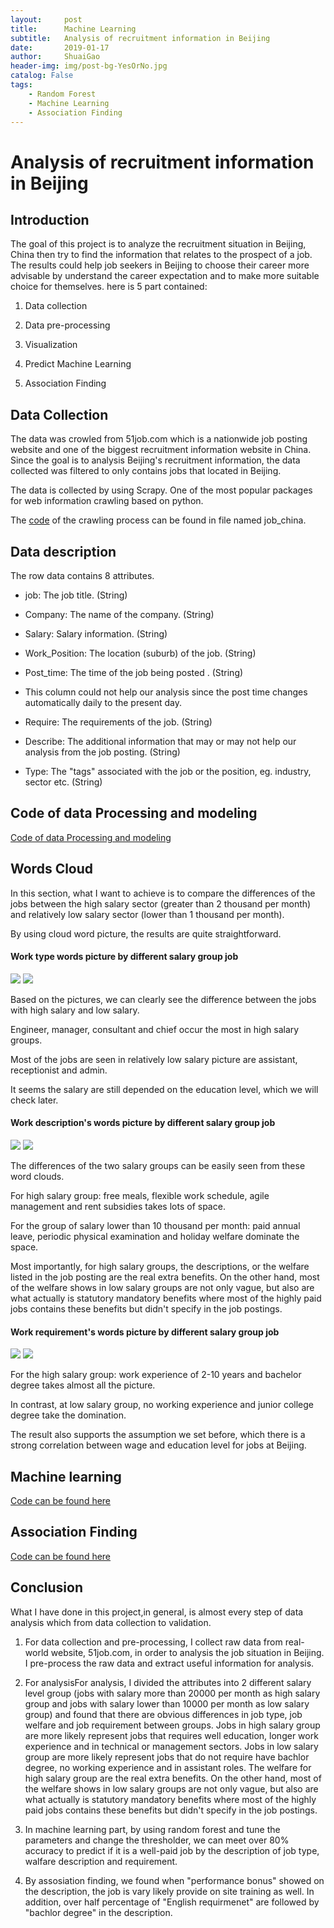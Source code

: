 ```yaml
---
layout:     post
title:      Machine Learning
subtitle:   Analysis of recruitment information in Beijing
date:       2019-01-17
author:     ShuaiGao
header-img: img/post-bg-YesOrNo.jpg
catalog: False
tags:
    - Random Forest
    - Machine Learning
    - Association Finding
---
```


# Analysis of recruitment information in Beijing
## Introduction

The goal of this project is to analyze the recruitment situation in Beijing, China then try to find the information that relates to the prospect of a job. The results could help job seekers in Beijing to choose their career more advisable by understand the career expectation and to make more suitable choice for themselves.
here is 5 part contained:

1. Data collection

3. Data pre-processing

5. Visualization

7. Predict Machine Learning

9. Association Finding


## Data Collection

The data was crowled from 51job.com which is a nationwide job posting website and one of the biggest recruitment information website in China. Since the goal is to analysis Beijing's recruitment information, the data collected was filtered to only contains jobs that located in Beijing.

The data is collected by using Scrapy. One of the most popular packages for web information crawling based on python.

The [code](https://github.com/UltramanShuai/ML_Projiect/tree/master/job_china "code") of the crawling process can be found in file named job_china.


## Data description
The row data contains 8 attributes.

- job: The job title. (String)

- Company: The name of the company. (String)

- Salary: Salary information. (String)

- Work_Position: The location (suburb) of the job. (String)

- Post_time: The time of the job being posted . (String) 
- This column could not help our analysis since the post time changes automatically daily to the present day.

- Require: The requirements of the job. (String)

- Describe: The additional information that may or may not help our analysis from the job posting. (String)

- Type: The "tags" associated with the job or the position, eg. industry, sector etc. (String)
## Code of data Processing and modeling
[ Code of data Processing and modeling](https://github.com/UltramanShuai/ML_Projiect/blob/master/machine_learning/Job_analysis.ipynb "## # Data pre-processing")

## Words Cloud
In this section, what I want to achieve is to compare the differences of the jobs between the high salary sector (greater than 2 thousand per month)
and relatively low salary sector (lower than 1 thousand per month).

By using cloud word picture, the results are quite straightforward.
#### Work type words picture by different salary group job
![](https://raw.githubusercontent.com/UltramanShuai/ML_Projiect/master/machine_learning/Type_high.png)
![](https://raw.githubusercontent.com/UltramanShuai/ML_Projiect/master/machine_learning/Type_low.png)

Based on the pictures, we can clearly see the difference between the jobs with high salary and low salary.

Engineer, manager, consultant and chief occur the most in high salary groups.

Most of the jobs are seen in relatively low salary picture are assistant, receptionist and admin.

It seems the salary are still depended on the education level, which we will check later.

#### Work description's words picture by different salary group job
![](https://raw.githubusercontent.com/UltramanShuai/ML_Projiect/master/machine_learning/Describe_high.png)
![](https://raw.githubusercontent.com/UltramanShuai/ML_Projiect/master/machine_learning/Describe_low.png)

The differences of the two salary groups can be easily seen from these word clouds.

For high salary group: free meals, flexible work schedule, agile management and rent subsidies takes lots of space.

For the group of salary lower than 10 thousand per month: paid annual leave, periodic physical examination and holiday welfare dominate the space.

Most importantly, for high salary groups, the descriptions, or the welfare listed in the job posting are the real extra benefits. On the other hand, most of the welfare shows in low salary groups are not only vague, but also are what actually is statutory mandatory benefits where most of the highly paid jobs contains these benefits but didn't specify in the job postings.

#### Work requirement's words picture by different salary group job
![](https://raw.githubusercontent.com/UltramanShuai/ML_Projiect/master/machine_learning/Require_high.png)
![](https://raw.githubusercontent.com/UltramanShuai/ML_Projiect/master/machine_learning/Require_low.png)

For the high salary group: work experience of 2-10 years and bachelor degree takes almost all the picture.

In contrast, at low salary group, no working experience and junior college degree take the domination.

The result also supports the assumption we set before, which there is a strong correlation between wage and education level for jobs at Beijing.

## Machine learning
[ Code can be found here](https://github.com/UltramanShuai/ML_Projiect/blob/master/machine_learning/Job_analysis.ipynb "## # Data pre-processing")
## Association Finding
[ Code can be found here](https://github.com/UltramanShuai/ML_Projiect/blob/master/machine_learning/Job_analysis.ipynb "## # Data pre-processing")


## Conclusion

What I have done in this project,in general, is almost every step of data analysis which from data collection to validation.

1. For data collection and pre-processing, I collect raw data from real-world website, 51job.com, in order to analysis the job situation in Beijing. I pre-process the raw data and extract useful information for analysis.

3.  For analysisFor analysis, I divided the attributes into 2 different salary level group (jobs with salary more than 20000 per month as high salary group and jobs with salary lower than 10000 per month as low salary group) and found that there are obvious differences in job type, job welfare and job requirement between groups. Jobs in high salary group are more likely represent jobs that requires well education, longer work experience and in technical or management sectors. Jobs in low salary group are more likely represent jobs that do not require have bachlor degree, no working experience and in assistant roles. The welfare for high salary group are the real extra benefits. On the other hand, most of the welfare shows in low salary groups are not only vague, but also are what actually is statutory mandatory benefits where most of the highly paid jobs contains these benefits but didn't specify in the job postings.

5. In machine learning part, by using random forest and tune the parameters and change the thresholder, we can meet over 80% accuracy to predict if it is a well-paid job by the description of job type, walfare description and requirement.

7. By assosiation finding, we found when "performance bonus" showed on the description, the job is vary likely provide on site training as well. In addition, over half percentage of "English requirmenet" are followed by "bachlor degree" in the description.